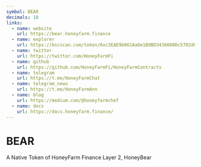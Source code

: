 ```yaml
---
symbol: BEAR
decimals: 18
links:
  - name: website
    url: https://bear.honeyfarm.finance
  - name: explorer
    url: https://bscscan.com/token/0xc3EAE9b061Aa0e1B9BD3436080Dc57D2d63FEdc1
  - name: twitter
    url: https://twitter.com/HoneyFarmFi
  - name: github
    url: https://github.com/HoneyFarmFi/HoneyFarmContracts
  - name: telegram
    url: https://t.me/HoneyFarmChat
  - name: telegram_news
    url: https://t.me/HoneyFarmAnn
  - name: blog
    url: https://medium.com/@honeyfarmchef
  - name: docs
    url: https://docs.honeyfarm.finance/
---
```


# BEAR

A Native Token of HoneyFarm Finance Layer 2, HoneyBear
